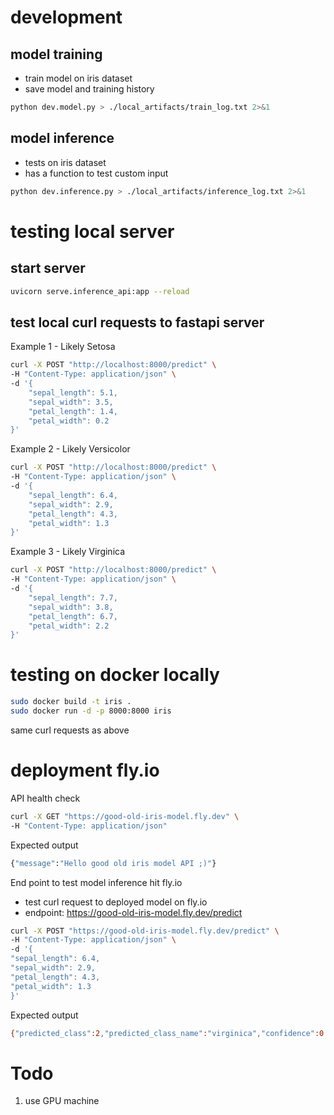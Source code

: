 # development

## model training

- train model on iris dataset
- save model and training history

```bash
python dev.model.py > ./local_artifacts/train_log.txt 2>&1
```

## model inference

- tests on iris dataset
- has a function to test custom input

```bash
python dev.inference.py > ./local_artifacts/inference_log.txt 2>&1
```

# testing local server

## start server

```bash
uvicorn serve.inference_api:app --reload
```

## test local curl requests to fastapi server

Example 1 - Likely Setosa

```bash
curl -X POST "http://localhost:8000/predict" \
-H "Content-Type: application/json" \
-d '{
    "sepal_length": 5.1,
    "sepal_width": 3.5,
    "petal_length": 1.4,
    "petal_width": 0.2
}'
```

Example 2 - Likely Versicolor

```bash
curl -X POST "http://localhost:8000/predict" \
-H "Content-Type: application/json" \
-d '{
    "sepal_length": 6.4,
    "sepal_width": 2.9,
    "petal_length": 4.3,
    "petal_width": 1.3
}'
```

Example 3 - Likely Virginica

```bash
curl -X POST "http://localhost:8000/predict" \
-H "Content-Type: application/json" \
-d '{
    "sepal_length": 7.7,
    "sepal_width": 3.8,
    "petal_length": 6.7,
    "petal_width": 2.2
}'
```

# testing on docker locally

```bash
sudo docker build -t iris .
sudo docker run -d -p 8000:8000 iris
```

same curl requests as above

# deployment fly.io

API health check

```bash
curl -X GET "https://good-old-iris-model.fly.dev" \
-H "Content-Type: application/json"
```

Expected output

```bash
{"message":"Hello good old iris model API ;)"}
```

End point to test model inference hit fly.io

- test curl request to deployed model on fly.io
- endpoint: https://good-old-iris-model.fly.dev/predict

```bash
curl -X POST "https://good-old-iris-model.fly.dev/predict" \
-H "Content-Type: application/json" \
-d '{
"sepal_length": 6.4,
"sepal_width": 2.9,
"petal_length": 4.3,
"petal_width": 1.3
}'

```

Expected output

```bash
{"predicted_class":2,"predicted_class_name":"virginica","confidence":0.54,"probabilities":{"setosa":0.1,"versicolor":0.36,"virginica":0.54}}
```

# Todo

1. use GPU machine
